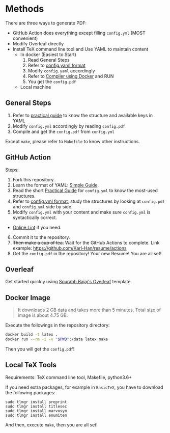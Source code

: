 # Methods

There are three ways to generate PDF:

* GitHub Action does everything except filling `config.yml` (MOST convenient)
* Modify Overleaf directly
* Install TeX command line tool and Use YAML to maintain content
    * In docker (Easiest to Start)
        1. Read General Steps
        2. Refer to [config.yaml format](#configyml-format)
        3. Modify `config.yaml` accordingly
        4. Refer to [Compiler using Docker](#compile-using-docker) and RUN
        5. You get the `config.pdf`
    * Local machine 

## General Steps

1. Refer to [practical guide](../README.md#practical-guide) to know the structure and available keys in YAML
2. Modify `config.yml` accordingly by reading `config.pdf` 
3. Compile and get the `config.pdf` from `config.yml`

Except `make`, please refer to `Makefile` to know other instructions.

## GitHub Action
Steps: 
1. Fork this repository.
2. Learn the format of YAML: [Simple Guide](https://www.cloudbees.com/blog/yaml-tutorial-everything-you-need-get-started).
3. Read the short [Practical Guide](#practical-guide) for `config.yml` to know the most-used structures.
4. Refer to [config.yml format](#configyml-format), study the structures by looking at `config.pdf` and `config.yml` side by side. 
5. Modify `config.yml` with your content and make sure `config.yml` is syntactically correct.
  * [Online Lint](https://www.yamllint.com/) if you need.
6. Commit it to the repository. 
7. ~~Then make a cup of tea.~~ Wait for the GitHub Actions to complete. Link example: https://github.com/Karl-Han/resume/actions
8. Get the `config.pdf` in the repository! Your new Resume! You are all set!

## Overleaf

Get started quickly using [Sourabh Bajaj's Overleaf](https://www.overleaf.com/latex/templates/software-engineer-resume/gqxmqsvsbdjf) template.

## Docker Image

> It downloads 2 GB data and takes more than 5 minutes. Total size of image is about 4.75 GB.

Execute the followings in the repository directory:

```sh
docker build -t latex .
docker run --rm -i -v "$PWD":/data latex make
```

Then you will get the `config.pdf`!

## Local TeX Tools

Requirements: TeX command line tool, Makefile, python3.6+

If you need extra packages, for example in `BasicTeX`, you have to download the following packages:
```shell
sudo tlmgr install preprint
sudo tlmgr install titlesec
sudo tlmgr install marvosym
sudo tlmgr install enumitem
```

And then, execute `make`, then you are all set!
